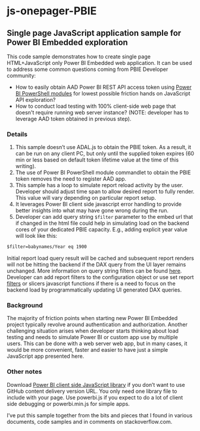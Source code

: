 # js-onepager-PBIE
## Single page JavaScript application sample for Power BI Embedded exploration

This code sample demonstrates how to create single page HTML+JavaScript only Power BI Embedded web application. It can be used to address some common questions coming from PBIE Developer community:

* How to easily obtain AAD Power BI REST API access token using [Power BI PowerShell modules](https://docs.microsoft.com/en-us/powershell/power-bi/overview?view=powerbi-ps) for lowest possible friction hands on JavaScript API exploration?
* How to conduct load testing with 100% client-side web page that doesn't require running web server instance? (NOTE: developer has to leverage AAD token obtained in previous step).

### Details

1. This sample doesn’t use ADAL.js to obtain the PBIE token. As a result, it can be run on any client PC, but only until the supplied token expires (60 min or less based on default token lifetime value at the time of this writing).
2. The use of Power BI PowerShell module commandlet to obtain the PBIE token removes the need to register AAD app.
3. This sample has a loop to simulate report reload activity by the user. Developer should adjust time span to allow desired report to fully render. This value will vary depending on particular report setup.
4. It leverages Power BI client side javascript error handling to provide better insights into what may have gone wrong during the run.
5. Developer can add query string `$filter` parameter to the embed url that if changed in the html file could help in simulating load on the backend cores of your dedicated PBIE capacity. E.g., adding explicit year value will look like this:

```html
$filter=babynames/Year eq 1900
````

Initial report load query result will be cached and subsequent report renders will not be hitting the backend if the DAX query from the UI layer remains unchanged. More information on query string filters can be found [here](https://powerbi.microsoft.com/en-us/blog/power-bi-report-url-filter-improvements/). Developer can add report filters to the configuration object or use set report [filters](https://github.com/Microsoft/PowerBI-JavaScript/wiki/Filters) or slicers javascript functions if there is a need to focus on the backend load by programmatically updating UI generated DAX queries.

### Background

The majority of friction points when starting new Power BI Embedded project typically revolve around authentication and authorization. Another challenging situation arises when developer starts thinking about load testing and needs to simulate Power BI or custom app use by multiple users.  This can be done with a web server web app, but in many cases, it would be more convenient, faster and easier to have just a simple JavaScript app presented here.  

### Other notes

Download [Power BI client side JavaScript library](https://github.com/Microsoft/PowerBI-JavaScript/tree/master/dist) if you don’t want to use GitHub content delivery version URL. You only need one library file to include with your page. Use powerbi.js if you expect to do a lot of client side debugging or powerbi.min.js for simple apps. 

I’ve put this sample together from the bits and pieces that I found in various documents, code samples and in comments on stackoverflow.com.

